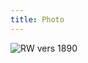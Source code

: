 ```yaml
---
title: Photo
---
```


![RW vers 1890](https://upload.wikimedia.org/wikipedia/commons/thumb/3/31/Robert_Walser.jpg/394px-Robert_Walser.jpg)